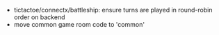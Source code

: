  - tictactoe/connectx/battleship: ensure turns are played in round-robin order on backend
 - move common game room code to 'common'
